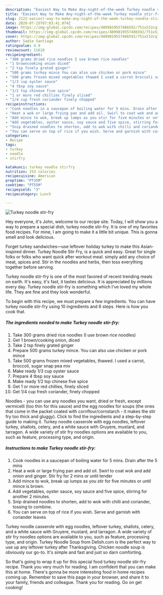 ```yaml
---
description: "Easiest Way to Make Any-night-of-the-week Turkey noodle stir-fry"
title: "Easiest Way to Make Any-night-of-the-week Turkey noodle stir-fry"
slug: 2122-easiest-way-to-make-any-night-of-the-week-turkey-noodle-stir-fry
date: 2020-07-25T07:03:41.074Z
image: https://img-global.cpcdn.com/recipes/4899819557486592/751x532cq70/turkey-noodle-stir-fry-recipe-main-photo.jpg
thumbnail: https://img-global.cpcdn.com/recipes/4899819557486592/751x532cq70/turkey-noodle-stir-fry-recipe-main-photo.jpg
cover: https://img-global.cpcdn.com/recipes/4899819557486592/751x532cq70/turkey-noodle-stir-fry-recipe-main-photo.jpg
author: Sadie Santiago
ratingvalue: 4.9
reviewcount: 11610
recipeingredient:
- "300 grams dried rice noodles I use brown rice noodles"
- "1 browncooking onion diced"
- "2 tsp finely grated ginger"
- "500 grams turkey mince You can also use chicken or pork mince"
- "500 grams frozen mixed vegetables thawed I used a carrot broccoli sugar snap pea mix"
- "1/3 cup oyster sauce"
- "4 tbsp soy sauce"
- "1/2 tsp chinese five spice"
- "1 or more red chillies finely sliced"
- "1/4 cup fresh coriander finely chopped"
recipeinstructions:
- "Cook noodles in a saucepan of boiling water for 5 mins. Drain after the 5 mins"
- "Heat a wok or large frying pan and add oil. Swirl to coat wok and add onion and ginger. Stir fry for 2 mins or until tender"
- "Add mince to wok, break up lumps as you stir for five minutes or until mince is brown."
- "Add vegetables, oyster sauce, soy sauce and five spice, stirring for another 2 minutes."
- "Snip drained noodles to shorten, add to wok with chilli and coriander, tossing to combine."
- "You can serve on top of rice if you wish. Serve and garnish with coriander leaves"
categories:
- Recipe
tags:
- turkey
- noodle
- stirfry

katakunci: turkey noodle stirfry 
nutrition: 253 calories
recipecuisine: American
preptime: "PT35M"
cooktime: "PT55M"
recipeyield: "3"
recipecategory: Lunch

---
```



![Turkey noodle stir-fry](https://img-global.cpcdn.com/recipes/4899819557486592/751x532cq70/turkey-noodle-stir-fry-recipe-main-photo.jpg)

Hey everyone, it's John, welcome to our recipe site. Today, I will show you a way to prepare a special dish, turkey noodle stir-fry. It is one of my favorites food recipes. For mine, I am going to make it a little bit unique. This is gonna smell and look delicious.

Forget turkey sandwiches—use leftover holiday turkey to make this Asian-inspired dinner. Turkey Noodle Stir Fry, is a quick and easy. Great for single folks or folks who want quick after workout meal. simply add any choice of meat, spices and. Stir in the noodles and herbs, then toss everything together before serving.

Turkey noodle stir-fry is one of the most favored of recent trending meals on earth. It's easy, it's fast, it tastes delicious. It is appreciated by millions every day. Turkey noodle stir-fry is something which I've loved my whole life. They are fine and they look wonderful.


To begin with this recipe, we must prepare a few ingredients. You can have turkey noodle stir-fry using 10 ingredients and 6 steps. Here is how you cook that.

<!--inarticleads1-->

##### The ingredients needed to make Turkey noodle stir-fry:

1. Take 300 grams dried rice noodles (I use brown rice noodles)
1. Get 1 brown/cooking onion, diced
1. Take 2 tsp finely grated ginger
1. Prepare 500 grams turkey mince. You can also use chicken or pork mince
1. Take 500 grams frozen mixed vegetables, thawed. I used a carrot, broccoli, sugar snap pea mix
1. Make ready 1/3 cup oyster sauce
1. Prepare 4 tbsp soy sauce
1. Make ready 1/2 tsp chinese five spice
1. Get 1 or more red chillies, finely sliced
1. Get 1/4 cup fresh coriander, finely chopped


Noodles - you can use any noodles you want, dried or fresh, except vermicelli (too thin for this sauce) and the egg noodles for soups (the ones that come in the packet coated with cornflour/cornstarch - it makes the stir fry too thick and gluggy). Click to find the ingredients and a step-by-step guide to making it. Turkey noodle casserole with egg noodles, leftover turkey, shallots, celery, and a white sauce with Gruyere, mustard, and tarragon. A wide variety of stir fry noodles options are available to you, such as feature, processing type, and origin. 

<!--inarticleads2-->

##### Instructions to make Turkey noodle stir-fry:

1. Cook noodles in a saucepan of boiling water for 5 mins. Drain after the 5 mins
1. Heat a wok or large frying pan and add oil. Swirl to coat wok and add onion and ginger. Stir fry for 2 mins or until tender
1. Add mince to wok, break up lumps as you stir for five minutes or until mince is brown.
1. Add vegetables, oyster sauce, soy sauce and five spice, stirring for another 2 minutes.
1. Snip drained noodles to shorten, add to wok with chilli and coriander, tossing to combine.
1. You can serve on top of rice if you wish. Serve and garnish with coriander leaves


Turkey noodle casserole with egg noodles, leftover turkey, shallots, celery, and a white sauce with Gruyere, mustard, and tarragon. A wide variety of stir fry noodles options are available to you, such as feature, processing type, and origin. Turkey Noodle Soup from Delish.com is the perfect way to use up any leftover turkey after Thanksgiving. Chicken noodle soup is obviously our go-to. It&#39;s simple and fast and just so darn comforting. 

So that's going to wrap it up for this special food turkey noodle stir-fry recipe. Thank you very much for reading. I am confident that you can make this at home. There's gonna be more interesting food in home recipes coming up. Remember to save this page in your browser, and share it to your family, friends and colleague. Thank you for reading. Go on get cooking!
